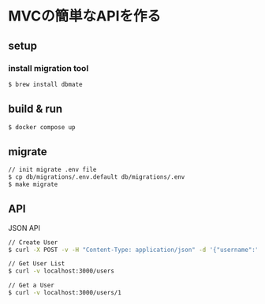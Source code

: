 # MVCの簡単なAPIを作る

## setup
### install migration tool 
```bash
$ brew install dbmate
```

## build & run

```bash
$ docker compose up
```

## migrate

```bash
// init migrate .env file
$ cp db/migrations/.env.default db/migrations/.env
$ make migrate
```

## API
JSON API

```bash
// Create User
$ curl -X POST -v -H "Content-Type: application/json" -d '{"username":"hogehoge", "password": "hogehogehogehogehogehogehoge"}' localhost:3000/users

// Get User List
$ curl -v localhost:3000/users

// Get a User
$ curl -v localhost:3000/users/1
```
